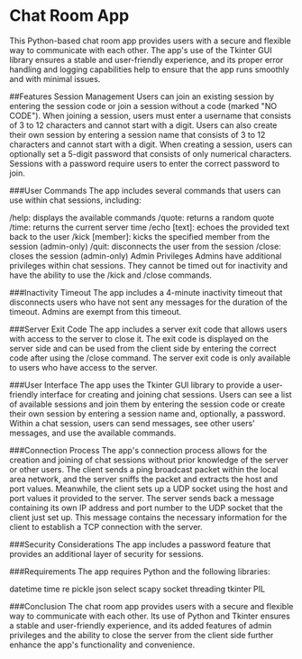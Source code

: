 # Chat Room App
This Python-based chat room app provides users with a secure and flexible way to communicate with each other. The app's use of the Tkinter GUI library ensures a stable and user-friendly experience, and its proper error handling and logging capabilities help to ensure that the app runs smoothly and with minimal issues.

##Features
Session Management
Users can join an existing session by entering the session code or join a session without a code (marked "NO CODE"). When joining a session, users must enter a username that consists of 3 to 12 characters and cannot start with a digit. Users can also create their own session by entering a session name that consists of 3 to 12 characters and cannot start with a digit. When creating a session, users can optionally set a 5-digit password that consists of only numerical characters. Sessions with a password require users to enter the correct password to join.

###User Commands
The app includes several commands that users can use within chat sessions, including:

/help: displays the available commands
/quote: returns a random quote
/time: returns the current server time
/echo [text]: echoes the provided text back to the user
/kick [member]: kicks the specified member from the session (admin-only)
/quit: disconnects the user from the session
/close: closes the session (admin-only)
Admin Privileges
Admins have additional privileges within chat sessions. They cannot be timed out for inactivity and have the ability to use the /kick and /close commands.

###Inactivity Timeout
The app includes a 4-minute inactivity timeout that disconnects users who have not sent any messages for the duration of the timeout. Admins are exempt from this timeout.

###Server Exit Code
The app includes a server exit code that allows users with access to the server to close it. The exit code is displayed on the server side and can be used from the client side by entering the correct code after using the /close command. The server exit code is only available to users who have access to the server.

###User Interface
The app uses the Tkinter GUI library to provide a user-friendly interface for creating and joining chat sessions. Users can see a list of available sessions and join them by entering the session code or create their own session by entering a session name and, optionally, a password. Within a chat session, users can send messages, see other users' messages, and use the available commands.

###Connection Process
The app's connection process allows for the creation and joining of chat sessions without prior knowledge of the server or other users. The client sends a ping broadcast packet within the local area network, and the server sniffs the packet and extracts the host and port values. Meanwhile, the client sets up a UDP socket using the host and port values it provided to the server. The server sends back a message containing its own IP address and port number to the UDP socket that the client just set up. This message contains the necessary information for the client to establish a TCP connection with the server.

###Security Considerations
The app includes a password feature that provides an additional layer of security for sessions.

###Requirements
The app requires Python and the following libraries:

datetime
time
re
pickle
json
select
scapy
socket
threading
tkinter
PIL


###Conclusion
The chat room app provides users with a secure and flexible way to communicate with each other. Its use of Python and Tkinter ensures a stable and user-friendly experience, and its added features of admin privileges and the ability to close the server from the client side further enhance the app's functionality and convenience.




